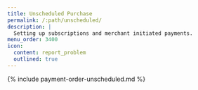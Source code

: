```yaml
---
title: Unscheduled Purchase
permalink: /:path/unscheduled/
description: |
  Setting up subscriptions and merchant initiated payments.
menu_order: 3400
icon:
  content: report_problem
  outlined: true
---
```


{% include payment-order-unscheduled.md %}
